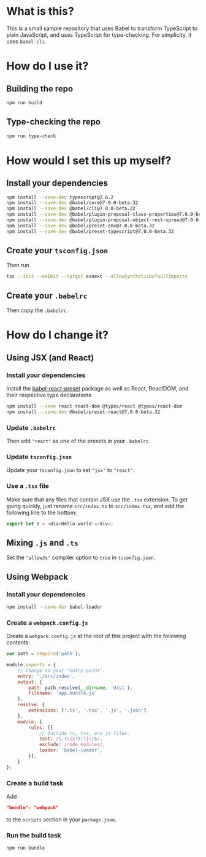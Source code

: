# What is this?

This is a small sample repository that uses Babel to transform TypeScript to plain JavaScript, and uses TypeScript for type-checking.
For simplicity, it uses `babel-cli`.

# How do I use it?

## Building the repo

```sh
npm run build
```

## Type-checking the repo

```sh
npm run type-check
```

# How would I set this up myself?

## Install your dependencies

```sh
npm install --save-dev typescript@2.6.2
npm install --save-dev @babel/core@7.0.0-beta.32
npm install --save-dev @babel/cli@7.0.0-beta.32
npm install --save-dev @babel/plugin-proposal-class-properties@7.0.0-beta.32
npm install --save-dev @babel/plugin-proposal-object-rest-spread@7.0.0-beta.32
npm install --save-dev @babel/preset-env@7.0.0-beta.32
npm install --save-dev @babel/preset-typescript@7.0.0-beta.32
```

## Create your `tsconfig.json`

Then run

```sh
tsc --init --noEmit --target esnext --allowSyntheticDefaultImports
```

## Create your `.babelrc`

Then copy the `.babelrc`.

# How do I change it?

## Using JSX (and React)

### Install your dependencies

Install the [babel-react-preset](https://babeljs.io/docs/plugins/preset-react/) package as well as React, ReactDOM, and their respective type declarations

```sh
npm install --save react react-dom @types/react @types/react-dom
npm install --save-dev @babel/preset-react@7.0.0-beta.32
```

### Update `.babelrc`

Then add `"react"` as one of the presets in your `.babelrc`.

### Update `tsconfig.json`

Update your `tsconfig.json` to set `"jsx"` to `"react"`.

### Use a `.tsx` file

Make sure that any files that contain JSX use the `.tsx` extension.
To get going quickly, just rename `src/index.ts` to `src/index.tsx`, and add the following line to the bottom:

```ts
export let z = <div>Hello world!</div>;
```

## Mixing `.js` and `.ts`

Set the `"allowJs"` compiler option to `true` in `tsconfig.json`.

## Using Webpack

### Install your dependencies

```sh
npm install --save-dev babel-loader
```

### Create a `webpack.config.js`

Create a `webpack.config.js` at the root of this project with the following contents:

```js
var path = require('path');

module.exports = {
    // Change to your "entry-point".
    entry: './src/index',
    output: {
        path: path.resolve(__dirname, 'dist'),
        filename: 'app.bundle.js'
    },
    resolve: {
        extensions: ['.ts', '.tsx', '.js', '.json']
    },
    module: {
        rules: [{
            // Include ts, tsx, and js files.
            test: /\.(tsx?)|(js)$/,
            exclude: /node_modules/,
            loader: 'babel-loader',
        }],
    }
};
```

### Create a build task

Add

```json
"bundle": "webpack"
```

to the `scripts` section in your `package.json`.

### Run the build task

```
npm run bundle
```